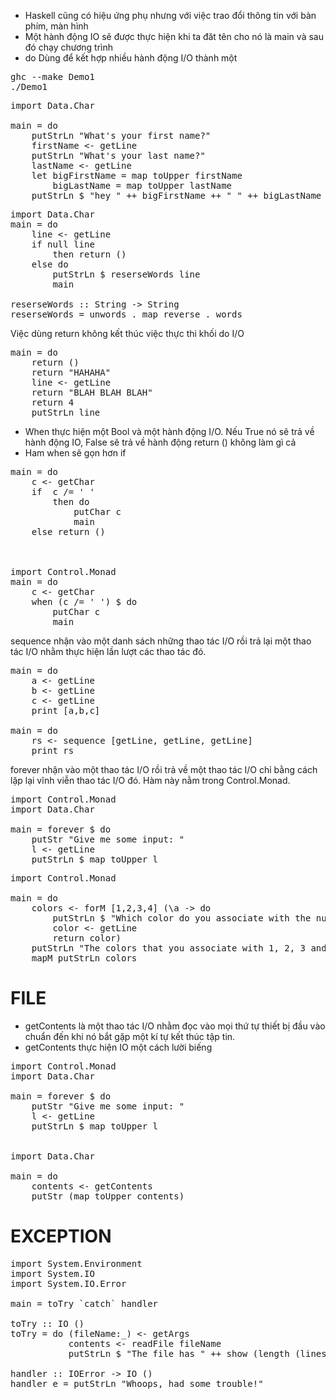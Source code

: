 
- Haskell cũng có hiệu ứng phụ nhưng với việc trao đổi thông tin với bàn phím, màn hình
- Một hành động IO sẽ được thực hiện khi ta đăt tên cho nó là main và sau đó chạy chương trình
- do Dùng để kết hợp nhiều hành động I/O thành một

<pre>
ghc --make Demo1
./Demo1
</pre>
<pre>
import Data.Char

main = do
    putStrLn "What's your first name?"
    firstName <- getLine
    putStrLn "What's your last name?"
    lastName <- getLine
    let bigFirstName = map toUpper firstName
        bigLastName = map toUpper lastName
    putStrLn $ "hey " ++ bigFirstName ++ " " ++ bigLastName ++ ", how are you?"
</pre>

<pre>
import Data.Char
main = do
    line <- getLine
    if null line
        then return ()
    else do
        putStrLn $ reserseWords line
        main

reserseWords :: String -> String
reserseWords = unwords . map reverse . words
</pre>

Việc dùng return không kết thúc việc thực thi khối do I/O
<pre>
main = do
    return ()
    return "HAHAHA"
    line <- getLine
    return "BLAH BLAH BLAH"
    return 4
    putStrLn line
</pre>
- When thực hiện một Bool và một hành động I/O. Nếu True nó sẽ trả về hành động IO, False sẽ trả về hành động return () không làm gì cả
- Ham when sẽ gọn hơn if
<pre>
main = do
    c <- getChar
    if  c /= ' '
        then do
            putChar c
            main
    else return ()    



import Control.Monad
main = do
    c <- getChar
    when (c /= ' ') $ do
        putChar c
        main  
</pre>

sequence nhận vào một danh sách những thao tác I/O rồi trả lại một thao tác I/O nhằm thực hiện lần lượt các thao tác đó.
<pre>
main = do
    a <- getLine
    b <- getLine
    c <- getLine
    print [a,b,c]
 
main = do
    rs <- sequence [getLine, getLine, getLine]
    print rs    
</pre>

forever nhận vào một thao tác I/O rồi trả về một thao tác I/O chỉ bằng cách lặp lại vĩnh viễn thao tác I/O đó. Hàm này nằm trong Control.Monad. 
<pre>
import Control.Monad
import Data.Char

main = forever $ do
    putStr "Give me some input: "
    l <- getLine
    putStrLn $ map toUpper l
</pre>

<pre>
import Control.Monad

main = do 
    colors <- forM [1,2,3,4] (\a -> do
        putStrLn $ "Which color do you associate with the number " ++ show a ++ "?"
        color <- getLine
        return color)
    putStrLn "The colors that you associate with 1, 2, 3 and 4 are: "
    mapM putStrLn colors
</pre>

# FILE

- getContents là một thao tác I/O nhằm đọc vào mọi thứ tự thiết bị đầu vào chuẩn đến khi nó bắt gặp một kí tự kết thúc tập tin. 
- getContents thực hiện IO một cách lười biếng
<pre>
import Control.Monad
import Data.Char

main = forever $ do
    putStr "Give me some input: "
    l <- getLine
    putStrLn $ map toUpper l


import Data.Char

main = do
    contents <- getContents
    putStr (map toUpper contents)
</pre>


# EXCEPTION

<pre>
import System.Environment
import System.IO
import System.IO.Error

main = toTry `catch` handler

toTry :: IO ()
toTry = do (fileName:_) <- getArgs
           contents <- readFile fileName
           putStrLn $ "The file has " ++ show (length (lines contents)) ++ " lines!"

handler :: IOError -> IO ()
handler e = putStrLn "Whoops, had some trouble!"
</pre>



